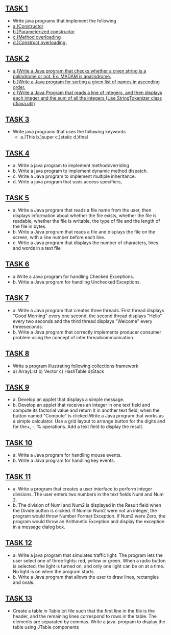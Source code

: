 ## [TASK 1](https://github.com/prabhasg03/Task-Codes/tree/Java/Java/Task%201)
- Write java programs that implement the following
 - [a.)Constructor](https://github.com/prabhasg03/Task-Codes/blob/Java/Java/Task%201/DefaultConstructor.java)
 - [b.)Parameterized constructor](https://github.com/prabhasg03/Task-Codes/blob/Java/Java/Task%201/ParamConstructor.java)
 - [c.)Method overloading](https://github.com/prabhasg03/Task-Codes/blob/Java/Java/Task%201/MethodOverloading.java)
 - [d.)Construct overloading.](https://github.com/prabhasg03/Task-Codes/blob/Java/Java/Task%201/ConstructOverload.java)
## [TASK 2](https://github.com/prabhasg03/Task-Codes/tree/Java/Java/Task%202)
 - [a.)Write a Java program that checks whether a given string is a palindrome or not. Ex: MADAM is apalindrome.](https://github.com/prabhasg03/Task-Codes/blob/Java/Java/Task%202/T2a.java)
 - [b.)Write a Java program for sorting a given list of names in ascending order.](https://github.com/prabhasg03/Task-Codes/blob/Java/Java/Task%202/T2b.java)
 - [c.)Write a Java Program that reads a line of integers, and then displays each integer and the sum of all the integers (Use StringTokenizer class ofjava.util)](https://github.com/prabhasg03/Task-Codes/blob/Java/Java/Task%202/T2c.java)
## [TASK 3](https://github.com/prabhasg03/Task-Codes/tree/Java/Java/Task%203)
 - Write java programs that uses the following keywords
   - a.)This b.)super c.)static d.)final
## [TASK 4](https://github.com/prabhasg03/Task-Codes/tree/Java/Java/Task%204)
 - a. Write a java program to implement methodoverriding
 - b. Write a java program to implement dynamic method dispatch.
 - c. Write a Java program to implement multiple inheritance. 
 - d. Write a java program that uses access specifiers,
## [TASK 5](https://github.com/prabhasg03/Task-Codes/tree/Java/Java/Task%205)
 - a. Write a Java program that reads a file name from the user, then displays information about whether the file exists, whether the file is readable, whether the file is writable, the type of file and the length of the file in bytes. 
 - b. Write a Java program that reads a file and displays the file on the screen, with a line number before each line.
 - c. Write a Java program that displays the number of characters, lines and words in a text file
## [TASK 6](https://github.com/prabhasg03/Task-Codes/tree/Java/Java/Task%206)
 - a Write a Java program for handling Checked Exceptions. 
 - b. Write a Java program for handling Unchecked Exceptions.
## [TASK 7](https://github.com/prabhasg03/Task-Codes/tree/Java/Java/Task%207)
 - a. Write a Java program that creates three threads. First thread displays "Good Morning" every one second, the second thread displays "Hello" every two seconds and the third thread displays "Welcome" every threeseconds.
 - b. Write a Java program that correctly implements producer consumer problem using the concept of inter threadcommunication.
## [TASK 8](https://github.com/prabhasg03/Task-Codes/tree/Java/Java/Task%208)
- Write a program illustrating following collections framework
 - a) ArrayList b) Vector c) HashTable d)Stack
## [TASK 9](https://github.com/prabhasg03/Task-Codes/tree/Java/Java/Task%209)
 - a. Develop an applet that displays a simple message.
 - b. Develop an applet that receives an integer in one text field and compute its factorial value and return it in another text field, when the button named "Compute" is clicked.Write a Java program that works as a simple calculator. Use a grid layout to arrange button for the digits and for the+, -, % operations. Add a text field to display the result.
## [TASK 10](https://github.com/prabhasg03/Task-Codes/tree/Java/Java/Task%2010)
 - a. Write a Java program for handling mouse events. 
 - b. Write a Java program for handling key events.
## [TASK 11](https://github.com/prabhasg03/Task-Codes/tree/Java/Java/Task%2011)
 - a. Write a program that creates a user interface to perform integer divisions. The user enters two numbers in the text fields Numl and Num 2. 
 - b. The division of Numl and Num2 is displayed in the Result field when the Divide button is clicked. If Numlor Num2 were not an integer, the program would throw Number Format Exception. If Num2 were Zero, the program would throw an Arithmetic Exception and display the exception in a message dialog box.
## [TASK 12](https://github.com/prabhasg03/Task-Codes/tree/Java/Java/Task%2012)
 - a. Write a java program that simulates traffic light. The program lets the user select one of three lights: red, yellow or green. When a radio button is selected, the light is turned on, and only one light can be on at a time. No light is on when the program starts. 
 - b. Write a Java program that allows the user to draw lines, rectangles and ovals.
## [TASK 13](https://github.com/prabhasg03/Task-Codes/tree/Java/Java/Task%2013)
 - Create a table in Table.txt file such that the first line in the file is the header, and the remaining lines correspond to rows in the table. The elements are separated by commas. Write a java. program to display the table using JTable components
